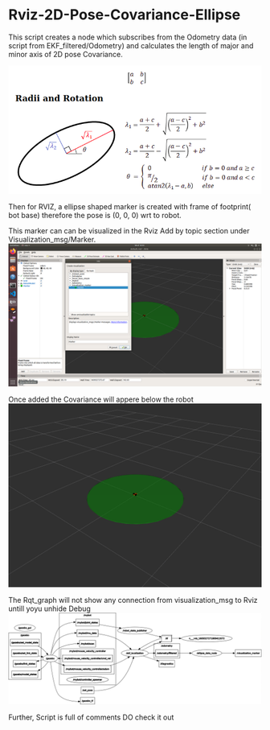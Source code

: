 # Rviz-2D-Pose-Covariance-Ellipse

This script creates a node which subscribes from the Odometry data (in script from EKF_filtered/Odometry)
and calculates the length of major and minor axis of 2D pose Covariance.

<img src="Images/radius.png"/>

Then for RVIZ, a ellipse shaped marker is created with frame of footprint( bot base) therefore the pose is (0, 0, 0) wrt to robot.

This marker can can be visualized in the Rviz Add by topic section under Visualization_msg/Marker.
![](Images/Marker_Add.png)

Once added the Covariance will appere below the robot
![](Images/rviz_marker.png)

The Rqt_graph will not show any connection from visualization_msg to Rviz untill yoyu unhide Debug
![](Images/marker_rqt_graph.png)


Further, Script is full of comments DO check it out 
